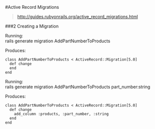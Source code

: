 #Active Record Migrations  
> http://guides.rubyonrails.org/active_record_migrations.html  

###2 Creating a Migration

Running:    
    rails generate migration AddPartNumberToProducts

Produces:

    class AddPartNumberToProducts < ActiveRecord::Migration[5.0]
      def change
      end
    end

Running:    
    rails generate migration AddPartNumberToProducts part_number:string

Produces:

    class AddPartNumberToProducts < ActiveRecord::Migration[5.0]
      def change
        add_column :products, :part_number, :string
      end
    end
    
    